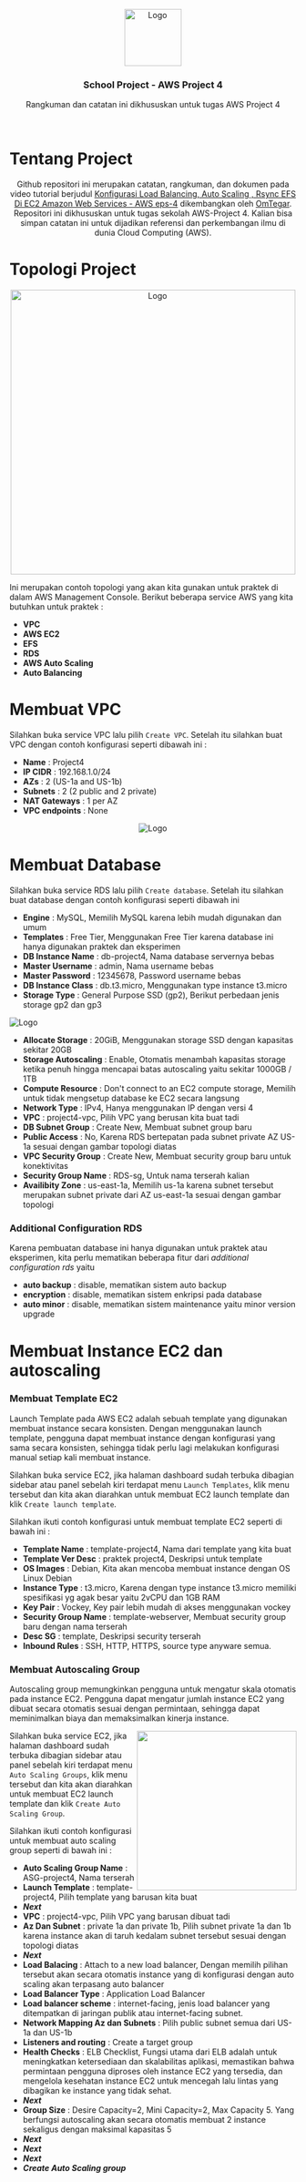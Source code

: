 <!-- Project Logo -->
<br/>
<div align="center">
    <img src="https://logos-world.net/wp-content/uploads/2021/08/Amazon-Web-Services-AWS-Logo.png" alt="Logo" width="100">
    <h3 align="center">School Project - AWS Project 4</h3>
     <p align="center">
        Rangkuman dan catatan ini dikhususkan untuk tugas AWS Project 4
    </p>
    <br />
</div>

# Tentang Project
<p align="center">
    Github repositori ini merupakan catatan, rangkuman, dan dokumen pada video tutorial berjudul <a href="https://www.youtube.com/watch?v=JmUMBKs3Y0c">Konfigurasi Load Balancing, Auto Scaling , Rsync EFS Di EC2 Amazon Web Services - AWS eps-4</a> dikembangkan oleh <a href="https://github.com/OmTegar/">OmTegar</a>. Repositori ini dikhususkan untuk tugas sekolah AWS-Project 4. Kalian bisa simpan catatan ini untuk dijadikan referensi dan perkembangan ilmu di dunia Cloud Computing (AWS).
</p>

# Topologi Project
<div align="center">
<img src="images/topologi.png" alt="Logo" width="500">
</div>

Ini merupakan contoh topologi yang akan kita gunakan untuk praktek di dalam AWS Management Console.
Berikut beberapa service AWS yang kita butuhkan untuk praktek :

- **VPC**
- **AWS EC2**
- **EFS**
- **RDS**
- **AWS Auto Scaling**
- **Auto Balancing**

# Membuat VPC

Silahkan buka service VPC lalu pilih `Create VPC`. Setelah itu silahkan buat VPC dengan contoh konfigurasi seperti dibawah ini :

- **Name**          : Project4
- **IP CIDR**       : 192.168.1.0/24
- **AZs**           : 2 (US-1a and US-1b)
- **Subnets**       : 2 (2 public and 2 private) 
- **NAT Gateways**  : 1 per AZ
- **VPC endpoints** : None
<div align="center">
<img src="images/vpc.png" alt="Logo">
</div>

# Membuat Database

Silahkan buka service RDS lalu pilih `Create database`. Setelah itu silahkan buat database dengan contoh konfigurasi seperti dibawah ini
- **Engine**  : MySQL, Memilih MySQL karena lebih mudah digunakan dan umum
- **Templates**  : Free Tier, Menggunakan Free Tier karena database ini hanya digunakan praktek dan eksperimen
- **DB Instance Name** : db-project4, Nama database servernya bebas
- **Master Username**  : admin, Nama username bebas
- **Master Password**  : 12345678, Password username bebas
- **DB Instance Class**  : db.t3.micro, Menggunakan type instance t3.micro
- **Storage Type**  : General Purpose SSD (gp2), Berikut perbedaan jenis storage gp2 dan gp3
<img src="images/jenis-storage.png" alt="Logo">

- **Allocate Storage** : 20GiB, Menggunakan storage SSD dengan kapasitas sekitar 20GB
- **Storage Autoscaling** : Enable, Otomatis menambah kapasitas storage ketika penuh hingga mencapai batas autoscaling yaitu sekitar 1000GB / 1TB
- **Compute Resource** : Don't connect to an EC2 compute storage, Memilih untuk tidak mengsetup database ke EC2 secara langsung
- **Network Type** : IPv4, Hanya menggunakan IP dengan versi 4
- **VPC** : project4-vpc, Pilih VPC yang berusan kita buat tadi
- **DB Subnet Group** : Create New, Membuat subnet group baru
- **Public Access** : No, Karena RDS bertepatan pada subnet private AZ US-1a sesuai dengan gambar topologi diatas
- **VPC Security Group** : Create New, Membuat security group baru untuk konektivitas
- **Security Group Name** : RDS-sg, Untuk nama terserah kalian
- **Availibity Zone** : us-east-1a, Memilih us-1a karena subnet tersebut merupakan subnet private dari AZ us-east-1a sesuai dengan gambar topologi 

<h3>Additional Configuration RDS</h3>

Karena pembuatan database ini hanya digunakan untuk praktek atau eksperimen, kita perlu mematikan beberapa fitur dari _additional configuration rds_ yaitu
- **auto backup** : disable, mematikan sistem auto backup
- **encryption** : disable, mematikan sistem enkripsi pada database
- **auto minor** : disable, mematikan sistem maintenance yaitu minor version upgrade

# Membuat Instance EC2 dan autoscaling

<h3>Membuat Template EC2</h3>
Launch Template pada AWS EC2 adalah sebuah template yang digunakan membuat instance secara konsisten. Dengan menggunakan launch template, pengguna dapat membuat instance dengan konfigurasi yang sama secara konsisten, sehingga tidak perlu lagi melakukan konfigurasi manual setiap kali membuat instance.
</br>

<img src="images/templet.png" align="right" 
alt="">

Silahkan buka service EC2, jika halaman dashboard sudah terbuka dibagian sidebar atau panel sebelah kiri terdapat menu `Launch Templates`, klik menu tersebut dan kita akan diarahkan untuk membuat EC2 launch template dan klik `Create launch template`.

Silahkan ikuti contoh konfigurasi untuk membuat template EC2 seperti di bawah ini :
- **Template Name** : template-project4, Nama dari template yang kita buat
- **Template Ver Desc** : praktek project4, Deskripsi untuk template
- **OS Images** : Debian, Kita akan mencoba membuat instance dengan OS Linux Debian
- **Instance Type** : t3.micro, Karena dengan type instance t3.micro memiliki spesifikasi yg agak besar yaitu 2vCPU dan 1GB RAM
- **Key Pair** : Vockey, Key pair lebih mudah di akses menggunakan vockey
- **Security Group Name** : template-webserver, Membuat security group baru dengan nama terserah
- **Desc SG** : template, Deskripsi security terserah
- **Inbound Rules** : SSH, HTTP, HTTPS, source type anyware semua.

<h3>Membuat Autoscaling Group</h3>
Autoscaling group memungkinkan pengguna untuk mengatur skala otomatis pada instance EC2. Pengguna dapat mengatur jumlah instance EC2 yang dibuat secara otomatis sesuai dengan permintaan, sehingga dapat meminimalkan biaya dan memaksimalkan kinerja instance.

<img src="images/auto.png" align="right" 
alt="" width=280>

Silahkan buka service EC2, jika halaman dashboard sudah terbuka dibagian sidebar atau panel sebelah kiri terdapat menu `Auto Scaling Groups`, klik menu tersebut dan kita akan diarahkan untuk membuat EC2 launch template dan klik `Create Auto Scaling Group`.

Silahkan ikuti contoh konfigurasi untuk membuat auto scaling group seperti di bawah ini :
- **Auto Scaling Group Name** : ASG-project4, Nama terserah
- **Launch Template** : template-project4, Pilih template yang barusan kita buat
- _**Next**_
- **VPC** : project4-vpc, Pilih VPC yang barusan dibuat tadi
- **Az Dan Subnet** : private 1a dan private 1b, Pilih subnet private 1a dan 1b karena instance akan di taruh kedalam subnet tersebut sesuai dengan topologi diatas
- _**Next**_
- **Load Balacing** : Attach to a new load balancer, Dengan memilih pilihan tersebut akan secara otomatis instance yang di konfigurasi dengan auto scaling akan terpasang auto balancer
- **Load Balancer Type** : Application Load Balancer
- **Load balancer scheme** : internet-facing, jenis load balancer yang ditempatkan di jaringan publik atau internet-facing subnet.
- **Network Mapping Az dan Subnets** : Pilih public subnet semua dari US-1a dan US-1b
- **Listeners and routing** : Create a target group
- **Health Checks** : ELB Checklist, Fungsi utama dari ELB adalah untuk meningkatkan ketersediaan dan skalabilitas aplikasi, memastikan bahwa permintaan pengguna diproses oleh instance EC2 yang tersedia, dan mengelola kesehatan instance EC2 untuk mencegah lalu lintas yang dibagikan ke instance yang tidak sehat.
- _**Next**_
- **Group Size** : Desire Capacity=2, Mini Capacity=2, Max Capacity 5. Yang berfungsi autoscaling akan secara otomatis membuat 2 instance sekaligus dengan maksimal kapasitas 5
- _**Next**_
- _**Next**_
- _**Next**_
- _**Create Auto Scaling group**_
